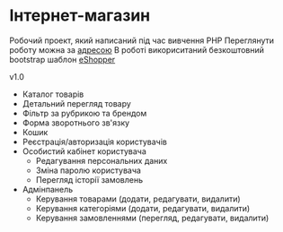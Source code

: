 # Інтернет-магазин

Робочий проект, який написаний під час вивчення PHP
Переглянути роботу можна за [адресою](http://eshopper.mfiyalka.com)
В роботі викориситаний безкоштовний bootstrap шаблон [eShopper](http://shapebootstrap.net/item/1524993-e-shopper-best-free-ecommerce-html-template/live-demo)

v1.0

* Каталог товарів
* Детальний перегляд товару
* Фільтр за рубрикою та брендом
* Форма зворотнього зв'язку
* Кошик
* Реєстрація/авторизація користувачів
* Особистий кабінет користувача
    * Редагування персональних даних
    * Зміна паролю користувача
    * Перегляд історії замовлень
* Адмінпанель
    * Керування товарами (додати, редагувати, видалити)
    * Керування категоріями (додати, редагувати, видалити)
    * Керування замовленнями (перегляд, редагувати, видалити)

